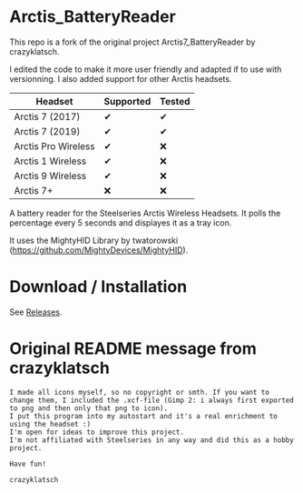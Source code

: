 # Arctis_BatteryReader

This repo is a fork of the original project Arctis7_BatteryReader by crazyklatsch.

I edited the code to make it more user friendly and adapted if to use with versionning. I also added support for other Arctis headsets.

 Headset             | Supported | Tested |
|---------------------|-----------|--------|
| Arctis 7 (2017)     | ✔         | ✔      |
| Arctis 7 (2019)     | ✔         | ✔      |
| Arctis Pro Wireless | ✔         | ❌      |
| Arctis 1 Wireless   | ✔         | ❌      |
| Arctis 9 Wireless   | ✔         | ❌      |
| Arctis 7+           | ❌         | ❌      |

A battery reader for the Steelseries Arctis Wireless Headsets. It polls the percentage every 5 seconds and displayes it as a tray icon.

It uses the MightyHID Library by twatorowski (https://github.com/MightyDevices/MightyHID).

# Download / Installation

See [Releases](https://github.com/cfazilleau/Arctis_BatteryReader/releases/latest).

# Original README message from crazyklatsch
```
I made all icons myself, so no copyright or smth. If you want to change them, I included the .xcf-file (Gimp 2: i always first exported to png and then only that png to icon).
I put this program into my autostart and it's a real enrichment to using the headset :)
I'm open for ideas to improve this project.
I'm not affiliated with Steelseries in any way and did this as a hobby project.

Have fun!

crazyklatsch
```
